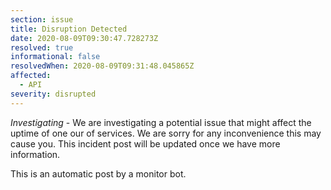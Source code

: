 ```yaml
---
section: issue
title: Disruption Detected
date: 2020-08-09T09:30:47.728273Z
resolved: true
informational: false
resolvedWhen: 2020-08-09T09:31:48.045865Z
affected:
  - API
severity: disrupted
---
```

*Investigating* - We are investigating a potential issue that might affect the uptime of one our of services. We are sorry for any inconvenience this may cause you. This incident post will be updated once we have more information.

This is an automatic post by a monitor bot.
        